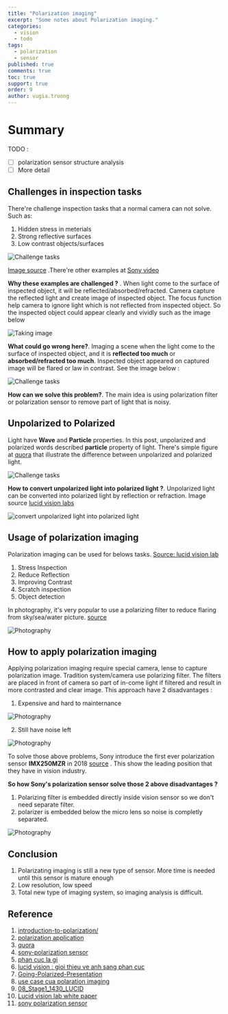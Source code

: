 ```yaml
---
title: "Polarization imaging"
excerpt: "Some notes about Polarization imaging."
categories: 
  - vision
  - todo
tags: 
  - polarization
  - sensor
published: true
comments: true
toc: true
support: true
order: 9
author: vugia.truong
---
```


# Summary

TODO :

- [ ] polarization sensor structure analysis
- [ ] More detail

## Challenges in inspection tasks

There're challenge inspection tasks that a normal camera can not solve. Such as: 

1. Hidden stress in meterials
2. Strong reflective surfaces
3. Low contrast objects/surfaces

![Challenge tasks](/assets/images/2019/polarization_tasks_1.png)

[Image source](https://d1d1c1tnh6i0t6.cloudfront.net/wp-content/uploads/2018/11/Going-Polarized-Presentation.pdf) .There're other examples at [Sony video](https://youtu.be/C5hhKcMYRGI?t=27)

**Why these examples are challenged ?** . When light come to the surface of inspected object, it will be reflected/absorbed/refracted. Camera capture the reflected light and create image of inspected object. The focus function help camera to ignore light which is not reflected from inspected object. So the inspected object could appear clearly and vividly such as the image below

![Taking image](/assets/images/2019/image_focus.jpg)

**What could go wrong here?**. Imaging a scene when the light come to the surface of inspected object, and it is **reflected too much** or **absorbed/refracted too much**. Inspected object appeared on captured image will be flared or law in contrast. See the image below :

![Challenge tasks](/assets/images/2019/polarization_tasks_1.png)

**How can we solve this problem?**. The main idea is using polarization filter or polarization sensor to remove part of light that is noisy.

## Unpolarized to Polarized

Light have **Wave** and **Particle** properties. In this post, unpolarized and polarized words described **particle** property of light. There's simple figure at [quora](https://www.quora.com/What-is-polarization-of-light) that illustrate the difference between unpolarized and polarized light.

![Challenge tasks](/assets/images/2019/polarization_light.png)

**How to convert unpolarized light into polarized light ?**. Unpolarized light can be converted into polarized light by reflection or refraction. Image source [lucid vision labs](https://thinklucid.com/tech-briefs/polarization-explained-sony-polarized-sensor/) 

![convert unpolarized light into polarized light ](/assets/images/2019/reflection-refraction-polarization.gif)

## Usage of polarization imaging

Polarization imaging can be used for belows tasks. [Source: lucid vision lab](https://thinklucid.com/tech-briefs/polarization-explained-sony-polarized-sensor/)

1. Stress Inspection
2. Reduce Reflection
3. Improving Contrast
4. Scratch inspection
5. Object detection

In photography, it's very popular to use a polarizing filter to reduce flaring from sky/sea/water picture. [source](https://www.motherjones.com/kevin-drum/2018/03/582175/)

![Photography](/assets/images/2019/blog_polarizing_lake_glare.jpg)

## How to apply polarization imaging

Applying polarization imaging require special camera, lense to capture polarization image. Tradition system/camera use polarizing filter. The filters are placed in front of camera so part of in-come light if filtered and result in more contrasted and clear image. This approach have 2 disadvantages :

1. Expensive and hard to mainternance

![Photography](/assets/images/2019/polarization_system_1.png)

2. Still have noise left

![Photography](/assets/images/2019/Polarization-Sensor-Crosstalk-1.gif)

To solve those above problems, Sony introduce the first ever polarization sensor **IMX250MZR** in 2018 [source](https://www.ptgrey.com/sony-polarization) . This show the leading position that they have in vision industry.

**So how Sony's polarization sensor solve those 2 above disadvantages ?**

1. Polarizing filter is embedded directly inside vision sensor so we don't need separate filter.
2. polarizer is embedded below the micro lens so noise is completly separated.

![Photography](/assets/images/2019/polarization-sensor-no-crosstalk-2.gif)

## Conclusion

1. Polarizating imaging is still a new type of sensor. More time is needed until this sensor is mature enough
2. Low resolution, low speed
3. Total new type of imaging system, so imaging analysis is difficult.  


## Reference

1. [introduction-to-polarization/](https://www.edmundoptics.com/resources/application-notes/optics/introduction-to-polarization/)
2. [polarization application](https://www.edmundoptics.com/resources/application-notes/illumination/successful-light-polarization-techniques/)
3. [quora](https://www.quora.com/What-is-polarization-of-light)
4. [sony-polarization sensor](https://www.ptgrey.com/sony-polarization)
5. [phan cuc la gi](https://vi.wikipedia.org/wiki/Ph%C3%A2n_c%E1%BB%B1c)
6. [lucid vision : gioi thieu ve anh sang phan cuc](https://thinklucid.com/tech-briefs/polarization-explained-sony-polarized-sensor/)
7. [Going-Polarized-Presentation](https://d1d1c1tnh6i0t6.cloudfront.net/wp-content/uploads/2018/11/Going-Polarized-Presentation.pdf)
8. [use case cua polaration imaging](http://image-sensors-world.blogspot.com/2019/04/lucid-vision-on-polarization-camera-use.html)
9. [08_Stage1_1430_LUCID](https://ibv.vdma.org/documents/256550/27019077/2018-11-08_Stage1_1430_LUCID.pdf/
)
10. [Lucid vision lab white paper]( https://dce9ugryut4ao.cloudfront.net/LUCID-Going-Polarized-White-Paper.pdf)
11. [sony polarization sensor](https://www.sony-semicon.co.jp/products_en/IS/sensor5/index.html)



